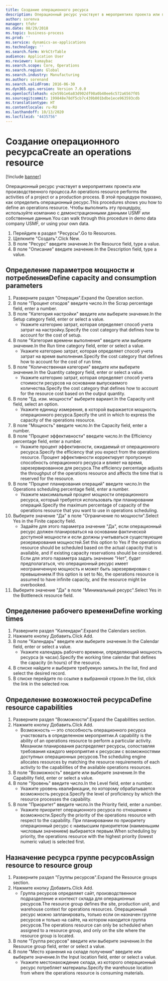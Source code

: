 ```yaml
---
title: Создание операционного ресурса
description: Операционный ресурс участвует в мероприятиях проекта или производственного процесса.
author: sorenva
manager: tfehr
ms.date: 08/29/2018
ms.topic: business-process
ms.prod: ''
ms.service: dynamics-ax-applications
ms.technology: ''
ms.search.form: WrkCtrTable
audience: Application User
ms.reviewer: kamaybac
ms.search.scope: Core, Operations
ms.search.region: Global
ms.search.industry: Manufacturing
ms.author: sorenand
ms.search.validFrom: 2016-06-30
ms.dyn365.ops.version: Version 7.0.0
ms.openlocfilehash: e2e59b1e6a83d902df98a0b40ee6c572a6567f05
ms.sourcegitcommit: 199848e78df5cb7c439b001bdbe1ece963593cdb
ms.translationtype: HT
ms.contentlocale: ru-RU
ms.lasthandoff: 10/13/2020
ms.locfileid: "4435756"
---
```

# <a name="create-an-operations-resource"></a><span data-ttu-id="1412a-103">Создание операционного ресурса</span><span class="sxs-lookup"><span data-stu-id="1412a-103">Create an operations resource</span></span>

[!include [banner](../../includes/banner.md)]

<span data-ttu-id="1412a-104">Операционный ресурс участвует в мероприятиях проекта или производственного процесса.</span><span class="sxs-lookup"><span data-stu-id="1412a-104">An operations resource performs the activities of a project or a production process.</span></span> <span data-ttu-id="1412a-105">В этой процедуре показано, как определить операционный ресурс.</span><span class="sxs-lookup"><span data-stu-id="1412a-105">This procedures shows you how to define an operations resource.</span></span> <span data-ttu-id="1412a-106">Чтобы выполнить эту процедуру, используйте компанию с демонстрационными данными USMF или собственные данные.</span><span class="sxs-lookup"><span data-stu-id="1412a-106">You can walk through this procedure in demo data company USMF, or using your own data.</span></span>

1. <span data-ttu-id="1412a-107">Перейдите в раздел "Ресурсы".</span><span class="sxs-lookup"><span data-stu-id="1412a-107">Go to Resources.</span></span>
2. <span data-ttu-id="1412a-108">Щелкните "Создать".</span><span class="sxs-lookup"><span data-stu-id="1412a-108">Click New.</span></span>
3. <span data-ttu-id="1412a-109">В поле "Ресурс" введите значение.</span><span class="sxs-lookup"><span data-stu-id="1412a-109">In the Resource field, type a value.</span></span>
4. <span data-ttu-id="1412a-110">В поле "Описание" введите значение.</span><span class="sxs-lookup"><span data-stu-id="1412a-110">In the Description field, type a value.</span></span>

## <a name="define-capacity-and-consumption-parameters"></a><span data-ttu-id="1412a-111">Определение параметров мощности и потребления</span><span class="sxs-lookup"><span data-stu-id="1412a-111">Define capacity and consumption parameters</span></span>
1. <span data-ttu-id="1412a-112">Разверните раздел "Операция".</span><span class="sxs-lookup"><span data-stu-id="1412a-112">Expand the Operation section.</span></span>
2. <span data-ttu-id="1412a-113">В поле "Процент отходов" введите число.</span><span class="sxs-lookup"><span data-stu-id="1412a-113">In the Scrap percentage field, enter a number.</span></span>
3. <span data-ttu-id="1412a-114">В поле "Категория настройки" введите или выберите значение.</span><span class="sxs-lookup"><span data-stu-id="1412a-114">In the Setup category field, enter or select a value.</span></span>
    * <span data-ttu-id="1412a-115">Укажите категорию затрат, которая определяет способ учета затрат на настройку.</span><span class="sxs-lookup"><span data-stu-id="1412a-115">Specify the cost category that defines how to account for the cost of setup.</span></span>  
4. <span data-ttu-id="1412a-116">В поле "Категория времени выполнения" введите или выберите значение.</span><span class="sxs-lookup"><span data-stu-id="1412a-116">In the Run time category field, enter or select a value.</span></span>
    * <span data-ttu-id="1412a-117">Укажите категорию затрат, которая определяет способ учета затрат на время выполнения.</span><span class="sxs-lookup"><span data-stu-id="1412a-117">Specify the cost category that defines how to account for the cost of run time.</span></span>  
5. <span data-ttu-id="1412a-118">В поле "Количественная категория" введите или выберите значение.</span><span class="sxs-lookup"><span data-stu-id="1412a-118">In the Quantity category field, enter or select a value.</span></span>
    * <span data-ttu-id="1412a-119">Укажите категорию затрат, которая определяет способ учета стоимости ресурсов на основании выпускаемого количества.</span><span class="sxs-lookup"><span data-stu-id="1412a-119">Specify the cost category that defines how to account for the resource cost based on the output quantity.</span></span>  
6. <span data-ttu-id="1412a-120">В поле "Ед. изм. мощности" выберите вариант.</span><span class="sxs-lookup"><span data-stu-id="1412a-120">In the Capacity unit field, select an option.</span></span>
    * <span data-ttu-id="1412a-121">Укажите единицу измерения, в которой выражается мощность операционного ресурса.</span><span class="sxs-lookup"><span data-stu-id="1412a-121">Specify the unit in which to express the capacity of the operations resource.</span></span>  
7. <span data-ttu-id="1412a-122">В поле "Мощность" введите число.</span><span class="sxs-lookup"><span data-stu-id="1412a-122">In the Capacity field, enter a number.</span></span>
8. <span data-ttu-id="1412a-123">В поле "Процент эффективности" введите число.</span><span class="sxs-lookup"><span data-stu-id="1412a-123">In the Efficiency percentage field, enter a number.</span></span>
    * <span data-ttu-id="1412a-124">Укажите процент эффективности, ожидаемый от операционного ресурса.</span><span class="sxs-lookup"><span data-stu-id="1412a-124">Specify the efficiency that you expect from the operations resource.</span></span> <span data-ttu-id="1412a-125">Процент эффективности корректирует пропускную способность операционного ресурса и влияет на время, зарезервированное для ресурса.</span><span class="sxs-lookup"><span data-stu-id="1412a-125">The efficiency percentage adjusts the throughput of the operations resource and affects the time that is reserved for the resource.</span></span>  
9. <span data-ttu-id="1412a-126">В поле "Процент планирования операций" введите число.</span><span class="sxs-lookup"><span data-stu-id="1412a-126">In the Operations scheduling percentage field, enter a number.</span></span>
    * <span data-ttu-id="1412a-127">Укажите максимальный процент мощности операционного ресурса, который требуется использовать при планировании операций.</span><span class="sxs-lookup"><span data-stu-id="1412a-127">Specify the maximum percentage of capacity of the operations resource that you want to use in operations scheduling.</span></span>  
10. <span data-ttu-id="1412a-128">Выберите значение "Да" в поле "Ограничение по мощности".</span><span class="sxs-lookup"><span data-stu-id="1412a-128">Select Yes in the Finite capacity field.</span></span>
    * <span data-ttu-id="1412a-129">Задайте для этого параметра значение "Да", если операционный ресурс должен планироваться на основании фактической доступной мощности и если должны учитываться существующие резервирования мощностей.</span><span class="sxs-lookup"><span data-stu-id="1412a-129">Set this option to Yes if the operations resource should be scheduled based on the actual capacity that is available, and if existing capacity reservations should be considered.</span></span> <span data-ttu-id="1412a-130">Если для этого параметра задать значение "Нет", будет предполагаться, что операционный ресурс имеет неограниченную мощность и может быть зарезервирован с превышением.</span><span class="sxs-lookup"><span data-stu-id="1412a-130">If this option is set to No, the operations resource is assumed to have infinite capacity, and the resource might be overbooked.</span></span>  
11. <span data-ttu-id="1412a-131">Выберите значение "Да" в поле "Минимальный ресурс".</span><span class="sxs-lookup"><span data-stu-id="1412a-131">Select Yes in the Bottleneck resource field.</span></span>

## <a name="define-working-times"></a><span data-ttu-id="1412a-132">Определение рабочего времени</span><span class="sxs-lookup"><span data-stu-id="1412a-132">Define working times</span></span>
1. <span data-ttu-id="1412a-133">Разверните раздел "Календари".</span><span class="sxs-lookup"><span data-stu-id="1412a-133">Expand the Calendars section.</span></span>
2. <span data-ttu-id="1412a-134">Нажмите кнопку Добавить.</span><span class="sxs-lookup"><span data-stu-id="1412a-134">Click Add.</span></span>
3. <span data-ttu-id="1412a-135">В поле "Календарь" введите или выберите значение.</span><span class="sxs-lookup"><span data-stu-id="1412a-135">In the Calendar field, enter or select a value.</span></span>
    * <span data-ttu-id="1412a-136">Укажите календарь рабочего времени, определяющий мощность ресурса (в часах).</span><span class="sxs-lookup"><span data-stu-id="1412a-136">Specify the working time calendar that defines the capacity (in hours) of the resource.</span></span>  
4. <span data-ttu-id="1412a-137">В списке найдите и выберите требуемую запись.</span><span class="sxs-lookup"><span data-stu-id="1412a-137">In the list, find and select the desired record.</span></span>
5. <span data-ttu-id="1412a-138">В списке перейдите по ссылке в выбранной строке.</span><span class="sxs-lookup"><span data-stu-id="1412a-138">In the list, click the link in the selected row.</span></span>

## <a name="define-resource-capabilities"></a><span data-ttu-id="1412a-139">Определение возможностей ресурса</span><span class="sxs-lookup"><span data-stu-id="1412a-139">Define resource capabilities</span></span>
1. <span data-ttu-id="1412a-140">Разверните раздел "Возможности".</span><span class="sxs-lookup"><span data-stu-id="1412a-140">Expand the Capabilities section.</span></span>
2. <span data-ttu-id="1412a-141">Нажмите кнопку Добавить.</span><span class="sxs-lookup"><span data-stu-id="1412a-141">Click Add.</span></span>
    * <span data-ttu-id="1412a-142">Возможность — это способность операционного ресурса участвовать в определенном мероприятии.</span><span class="sxs-lookup"><span data-stu-id="1412a-142">A capability is the ability of an operations resource to perform a particular activity.</span></span> <span data-ttu-id="1412a-143">Механизм планирования распределяет ресурсы, сопоставляя требования каждого мероприятия к ресурсам с возможностями доступных операционных ресурсов.</span><span class="sxs-lookup"><span data-stu-id="1412a-143">The scheduling engine allocates resources by matching the resource requirements of each activity to the capabilities of the available operations resources.</span></span>  
3. <span data-ttu-id="1412a-144">В поле "Возможность" введите или выберите значение.</span><span class="sxs-lookup"><span data-stu-id="1412a-144">In the Capability field, enter or select a value.</span></span>
4. <span data-ttu-id="1412a-145">В поле "Уровень" введите число.</span><span class="sxs-lookup"><span data-stu-id="1412a-145">In the Level field, enter a number.</span></span>
    * <span data-ttu-id="1412a-146">Укажите уровень квалификации, по которому обрабатывается возможность ресурса.</span><span class="sxs-lookup"><span data-stu-id="1412a-146">Specify the level of proficiency by which the resource processes the capability.</span></span>  
5. <span data-ttu-id="1412a-147">В поле "Приоритет" введите число.</span><span class="sxs-lookup"><span data-stu-id="1412a-147">In the Priority field, enter a number.</span></span>
    * <span data-ttu-id="1412a-148">Укажите приоритет операционного ресурса по отношению к возможности.</span><span class="sxs-lookup"><span data-stu-id="1412a-148">Specify the priority of the operations resource with respect to the capability.</span></span> <span data-ttu-id="1412a-149">При планировании по приоритету операционный ресурс с наивысшим приоритетом (наименьшим числовым значением) выбирается первым.</span><span class="sxs-lookup"><span data-stu-id="1412a-149">When scheduling by priority, the operations resource with the highest priority (lowest numeric value) is selected first.</span></span>  

## <a name="assign-resource-to-resource-group"></a><span data-ttu-id="1412a-150">Назначение ресурса группе ресурсов</span><span class="sxs-lookup"><span data-stu-id="1412a-150">Assign resource to resource group</span></span>
1. <span data-ttu-id="1412a-151">Разверните раздел "Группы ресурсов".</span><span class="sxs-lookup"><span data-stu-id="1412a-151">Expand the Resource groups section.</span></span>
2. <span data-ttu-id="1412a-152">Нажмите кнопку Добавить.</span><span class="sxs-lookup"><span data-stu-id="1412a-152">Click Add.</span></span>
    * <span data-ttu-id="1412a-153">Группа ресурсов определяет сайт, производственное подразделение и контекст склада для операционных ресурсов.</span><span class="sxs-lookup"><span data-stu-id="1412a-153">The resource group defines the site, production unit, and warehouse context for operations resources.</span></span> <span data-ttu-id="1412a-154">Операционный ресурс можно запланировать, только если он назначен группе ресурсов и только на сайте, на котором находится группа ресурсов.</span><span class="sxs-lookup"><span data-stu-id="1412a-154">The operations resource can only be scheduled when assigned to a resource group, and only on the site where the resource group is located.</span></span>  
3. <span data-ttu-id="1412a-155">В поле "Группа ресурсов" введите или выберите значение.</span><span class="sxs-lookup"><span data-stu-id="1412a-155">In the Resource group field, enter or select a value.</span></span>
4. <span data-ttu-id="1412a-156">В поле "Место хранения на складе получения" введите или выберите значение.</span><span class="sxs-lookup"><span data-stu-id="1412a-156">In the Input location field, enter or select a value.</span></span>
    * <span data-ttu-id="1412a-157">Укажите местонахождение склада, из которого операционный ресурс потребляет материалы.</span><span class="sxs-lookup"><span data-stu-id="1412a-157">Specify the warehouse location from where the operations resource is consuming materials.</span></span>  


